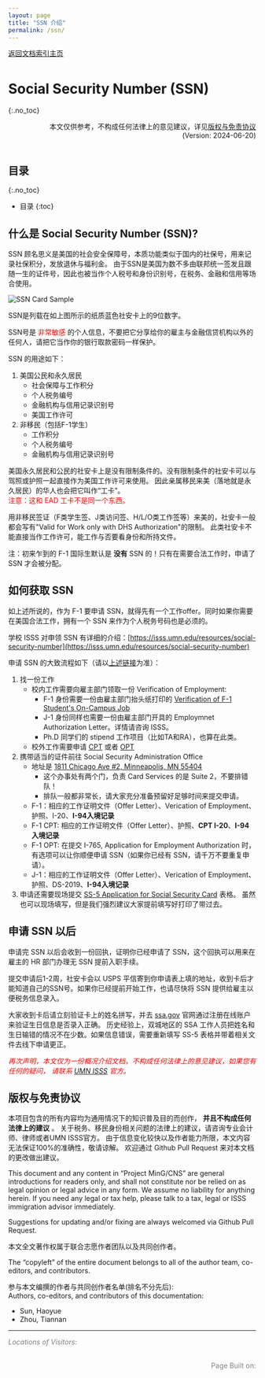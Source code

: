 ```yaml
---
layout: page
title: "SSN 介绍"
permalink: /ssn/
---
```


<!-- Global site tag (gtag.js) - Google Analytics -->
<script async src="https://www.googletagmanager.com/gtag/js?id=G-4DT3EE5Z3Q"></script>
<script>
  window.dataLayer = window.dataLayer || [];
  function gtag(){dataLayer.push(arguments);}
  gtag('js', new Date());

  gtag('config', 'G-4DT3EE5Z3Q');
</script>
<script data-ad-client="ca-pub-3457849876540251" async src="https://pagead2.googlesyndication.com/pagead/js/adsbygoogle.js"></script>

<div style="padding-bottom: 6px">
<a href="http://www.mingcns.org">返回文档索引主页</a>
</div>

# Social Security Number (SSN)
{:.no_toc}

<div align="right">
本文仅供参考，不构成任何法律上的意见建议，详见<a href="#版权与免责协议">版权与免责协议</a><br>
(Version: 2024-06-20)
</div><br>

## 目录
{:.no_toc}

* 目录
{:toc}


## 什么是 Social Security Number (SSN)?

SSN 顾名思义是美国的社会安全保障号，本质功能类似于国内的社保号，用来记录社保积分，发放退休与福利金。
由于SSN是美国为数不多由联邦统一签发且跟随一生的证件号，因此也被当作个人税号和身份识别号，在税务、金融和信用等场合使用。

![SSN Card Sample](https://www.mingcns.org/images/ssn/ssn_sample.jpg)

SSN是列载在如上图所示的纸质蓝色社安卡上的9位数字。

SSN号是 <font color="red">非常敏感</font> 的个人信息，不要把它分享给你的雇主与金融信贷机构以外的任何人，请把它当作你的银行取款密码一样保护。

SSN 的用途如下：
1. 美国公民和永久居民
    * 社会保障与工作积分
    * 个人税务编号
    * 金融机构与信用记录识别号
    * 美国工作许可
2. 非移民（包括F-1学生）
    * 工作积分
    * 个人税务编号
    * 金融机构与信用记录识别号

美国永久居民和公民的社安卡上是没有限制条件的。没有限制条件的社安卡可以与驾照或护照一起直接作为美国工作许可来使用。
因此亲属移民来美（落地就是永久居民）的华人也会把它叫作“工卡”。 \
<font color="red">注意：这和 EAD 工卡不是同一个东西。</font>

用非移民签证（F类学生签、J类访问签、H/L/O类工作签等）来美的，社安卡一般都会写有"Valid for Work only with DHS Authorization"的限制。
此类社安卡不能直接当作工作许可，能工作与否要看身份和所持文件。

注：初来乍到的 F-1 国际生默认是 **没有** SSN 的！只有在需要合法工作时，申请了 SSN 才会被分配。

## 如何获取 SSN

如上述所说的，作为 F-1 要申请 SSN，就得先有一个工作offer。同时如果你需要在美国合法工作，拥有一个 SSN 来作为个人税务号码也是必须的。

学校 ISSS 对申领 SSN 有详细的介绍：[https://isss.umn.edu/resources/social-security-number](https://isss.umn.edu/resources/social-security-number)

申请 SSN 的大致流程如下（请以[上述链接](https://isss.umn.edu/resources/social-security-number)为准）：
1. 找一份工作
    * 校内工作需要向雇主部门领取一份 Verification of Employment:
        * F-1 身份需要一份由雇主部门抬头纸打印的 [Verification of F-1 Student's On-Campus Job](https://isss.umn.edu/sites/isss.umn.edu/files/documents/SSletter.pdf)
        * J-1 身份同样也需要一份由雇主部门开具的 Employmnet Authorization Letter。详情请咨询 ISSS。
        * Ph.D 同学们的 stipend 工作项目（比如TA和RA），也算在此类。
    * 校外工作需要申请 [CPT](https://isss.umn.edu/fstudents/employment/cpt) 或者 [OPT](https://isss.umn.edu/fstudents/employment/opt)
2. 携带适当的证件前往 Social Security Administration Office
    * 地址是 [1811 Chicago Ave #2, Minneapolis, MN 55404](https://goo.gl/maps/FabsSgzpzy6CtYXz5)
      * 这个办事处有两个门，负责 Card Services 的是 Suite 2，不要排错队！
      * 排队一般都非常长，请大家充分准备预留好足够时间来提交申请。
    * F-1：相应的工作证明文件（Offer Letter）、Verication of Employment、护照、I-20、**I-94入境记录**
    * F-1 CPT: 相应的工作证明文件（Offer Letter）、护照、**CPT I-20**、**I-94入境记录**
    * F-1 OPT: 在提交 I-765, Application for Employment Authorization 时，有选项可以让你顺便申请 SSN（如果你已经有 SSN，请千万不要重复申请）。
    * J-1：相应的工作证明文件（Offer Letter）、Verication of Employment、护照、DS-2019、**I-94入境记录**
3. 申请还需要现场提交 [SS-5 Application for Social Security Card](https://www.ssa.gov/forms/ss-5.pdf) 表格。
   虽然也可以现场填写，但是我们强烈建议大家提前填写好打印了带过去。


## 申请 SSN 以后

申请完 SSN 以后会收到一份回执，证明你已经申请了 SSN，这个回执可以用来在雇主的 HR 部门办理无 SSN 提前入职手续。

提交申请后1-2周，社安卡会以 USPS 平信寄到你申请表上填的地址，收到卡后才能知道自己的SSN号。如果你已经提前开始工作，也请尽快将 SSN 提供给雇主以便税务信息录入。

大家收到卡后请立刻验证卡上的姓名拼写，并去 [ssa.gov](https://www.ssa.gov/) 官网通过注册在线账户来验证生日信息是否录入正确。
历史经验上，双城地区的 SSA 工作人员把姓名和生日输错的情况不在少数。如果信息错误，需要重新填写 SS-5 表格并带着相关文件去线下申请更正。

_<font color="red">再次声明，本文仅为一份概况介绍文档，不构成任何法律上的意见建议，如果您有任何的疑问，
请联系 [UMN ISSS](https://isss.umn.edu/office/hours.html) 官方。</font>_


## 版权与免责协议
本项目包含的所有内容均为通用情况下的知识普及目的而创作， **并且不构成任何法律上的建议** 。
关于税务、移民身份相关问题的法律上的建议，请咨询专业会计师、律师或者UMN ISSS官方。
由于信息变化较快以及作者能力所限，本文内容无法保证100%的准确性，敬请谅解。
欢迎通过 Github Pull Request 来对本文档的更改做出建议。

This document and any content in “Project MinG/CNS” are general introductions for readers only,
and shall not constitute nor be relied on as legal opinion or legal advice in any form.
We assume no liability for anything herein.
If you need any legal or tax help, please talk to a tax, legal or ISSS immigration advisor immediately.

Suggestions for updating and/or fixing are always welcomed via Github Pull Request.

本文全文著作权属于联合志愿作者团队以及共同创作者。

The “copyleft” of the entire document belongs to all of the author team, co-editors, and contributors.  

参与本文编撰的作者与共同创作者名单(排名不分先后):  
Authors, co-editors, and contributors of this documentation:

* Sun, Haoyue
* Zhou, Tiannan

---

_<font color="grey">Locations of Visitors: </font>_
<div style="width: 50%; ">
<script type='text/javascript' id='clustrmaps' src='//cdn.clustrmaps.com/map_v2.js?cl=ffffff&w=a&t=tt&d=6dgA5xsRget7ciqINHnS-LTZ2Bt67OdMGfiecR3Qa-8&cmo=ff7a00&cmn=ff0000&ct=ffffff&co=2d78ad'></script>
</div><br>

<div align="right" style="color: grey">
Page Built on:
<i><script type="text/javascript"> document.write(document.lastModified); </script></i>
</div>
